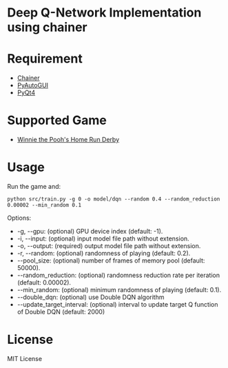 # Deep Q-Network Implementation using chainer

# Requirement

* [Chainer](http://chainer.org/)
* [PyAutoGUI](https://pyautogui.readthedocs.org/en/latest/)
* [PyQt4](https://riverbankcomputing.com/software/pyqt/intro)

# Supported Game

* [Winnie the Pooh's Home Run Derby](http://games.kids.yahoo.co.jp/sports/013.html)

# Usage

Run the game and:

```
python src/train.py -g 0 -o model/dqn --random 0.4 --random_reduction 0.00002 --min_random 0.1
```

Options:
* -g, --gpu: (optional) GPU device index (default: -1).
* -i, --input: (optional) input model file path without extension.
* -o, --output: (required) output model file path without extension.
* -r, --random: (optional) randomness of playing (default: 0.2).
* --pool_size: (optional) number of frames of memory pool (default: 50000).
* --random_reduction: (optional) randomness reduction rate per iteration (default: 0.00002).
* --min_random: (optional) minimum randomness of playing (default: 0.1).
* --double_dqn: (optional) use Double DQN algorithm
* --update_target_interval: (optional) interval to update target Q function of Double DQN (default: 2000)

# License

MIT License
